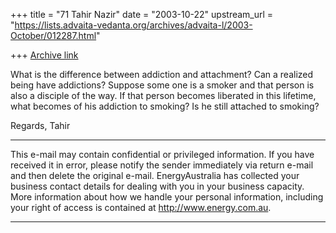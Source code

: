 +++
title = "71 Tahir Nazir"
date = "2003-10-22"
upstream_url = "https://lists.advaita-vedanta.org/archives/advaita-l/2003-October/012287.html"

+++
[Archive link](https://lists.advaita-vedanta.org/archives/advaita-l/2003-October/012287.html)

What is the difference between addiction and attachment? Can a realized 
being have addictions? Suppose some one is a smoker and that person is 
also a disciple of the way. If that person becomes liberated in this 
lifetime, what becomes of his addiction to smoking? Is he still attached 
to smoking?

Regards,
Tahir

----------------------------------------------------------------------------------------
This e-mail may contain confidential or privileged information.   If you 
have received it in error, please notify the sender immediately via return 
e-mail and then delete the original e-mail. EnergyAustralia has collected 
your business contact details for dealing with you in your business 
capacity. More information about how we handle your personal information, 
including your right of access is contained at http://www.energy.com.au.

----------------------------------------------------------------------------------------

